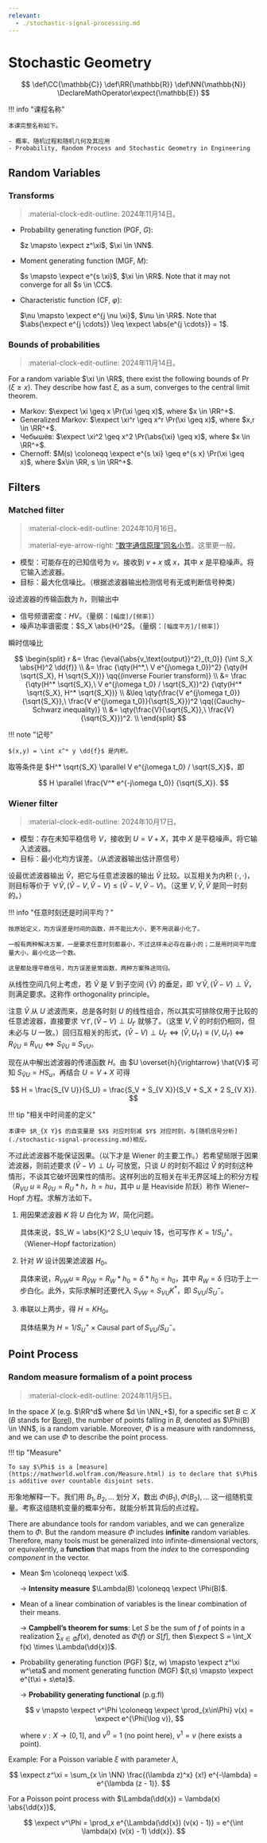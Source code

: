 ```yaml
---
relevant:
  - ./stochastic-signal-processing.md
---
```


# Stochastic Geometry

$$
\def\CC{\mathbb{C}}
\def\RR{\mathbb{R}}
\def\NN{\mathbb{N}}
\DeclareMathOperator\expect{\mathbb{E}}
$$

!!! info "课程名称"

    本课完整名称如下。

    - 概率、随机过程和随机几何及其应用
    - Probability, Random Process and Stochastic Geometry in Engineering

## Random Variables

### Transforms

> :material-clock-edit-outline: 2024年11月14日。

- Probability generating function (PGF, $G$):

  $z \mapsto \expect z^\xi$, $\xi \in \NN$.

- Moment generating function (MGF, $M$):

  $s \mapsto \expect e^{s \xi}$, $\xi \in \RR$. Note that it may not converge for all $s \in \CC$.

- Characteristic function (CF, $\varphi$):

  $\nu \mapsto \expect e^{j \nu \xi}$, $\nu \in \RR$. Note that $\abs{\expect e^{j \cdots}} \leq \expect \abs{e^{j \cdots}} = 1$.

### Bounds of probabilities

> :material-clock-edit-outline: 2024年11月14日。

For a random variable $\xi \in \RR$, there exist the following bounds of $\Pr(\xi \geq x)$. They describe how fast $\xi$, as a sum, converges to the central limit theorem.

- Markov: $\expect \xi \geq x \Pr(\xi \geq x)$, where $x \in \RR^+$.
- Generalized Markov: $\expect \xi^r \geq x^r \Pr(\xi \geq x)$, where $x,r \in \RR^+$.
- Чебышёв: $\expect \xi^2 \geq x^2 \Pr(\abs{\xi} \geq x)$, where $x \in \RR^+$.
- Chernoff: $M(s) \coloneqq \expect e^{s \xi} \geq e^{s x} \Pr(\xi \geq x)$, where $x\in \RR, s \in \RR^+$.

## Filters

### Matched filter

> :material-clock-edit-outline: 2024年10月16日。
>
> :material-eye-arrow-right: [“数字通信原理”同名小节](./digital-communication.md#匹配滤波形式)。这里更一般。

- 模型：可能存在的已知信号为 $v$。接收到 $v + x$ 或 $x$，其中 $x$ 是平稳噪声。将它输入滤波器。
- 目标：最大化信噪比。（根据滤波器输出检测信号有无或判断信号种类）

设滤波器的传输函数为 $h$，则输出中

- 信号频谱密度：$HV$。（量纲：`[幅度]/[频率]`）
- 噪声功率谱密度：$S_X \abs{H}^2$。（量纲：`[幅度平方]/[频率]`）

瞬时信噪比

$$
\begin{split}
r
&= \frac {\eval{\abs{v_\text{output}}^2}_{t_0}} {\int S_X \abs{H}^2 \dd{f}} \\
&= \frac {\qty(H^*,\ V e^{j\omega t_0})^2}
  {\qty(H \sqrt{S_X}, H \sqrt{S_X})}
    \qq{(inverse Fourier transform)} \\
&= \frac {\qty(H^* \sqrt{S_X},\ V e^{j\omega t_0} / \sqrt{S_X})^2}
  {\qty(H^* \sqrt{S_X}, H^* \sqrt{S_X})} \\
&\leq \qty(\frac{V e^{j\omega t_0}}{\sqrt{S_X}},\ \frac{V e^{j\omega t_0}}{\sqrt{S_X}})^2
  \qq{(Cauchy–Schwarz inequality)} \\
&= \qty(\frac{V}{\sqrt{S_X}},\ \frac{V}{\sqrt{S_X}})^2. \\
\end{split}
$$

!!! note "记号"

    $(x,y) = \int x^* y \dd{f}$ 是内积。

取等条件是 $H^* \sqrt{S_X} \parallel V e^{j\omega t_0} / \sqrt{S_X}$，即

$$
H \parallel \frac{V^* e^{-j\omega t_0}} {\sqrt{S_X}}.
$$

### Wiener filter

> :material-clock-edit-outline: 2024年10月17日。

- 模型：存在未知平稳信号 $V$，接收到 $U = V + X$，其中 $X$ 是平稳噪声。将它输入滤波器。
- 目标：最小化均方误差。（从滤波器输出估计原信号）

设最优滤波器输出 $\hat{V}$，把它与任意滤波器的输出 $\tilde{V}$ 比较。以互相关为内积 $(\cdot, \cdot)$，则目标等价于 $\forall \tilde{V}, (\hat{V} - V, \hat{V} - V) \leq (\tilde{V} - V, \tilde{V} - V)$。（这里 $V, \hat{V}, \tilde{V}$ 是同一时刻的。）

!!! info "任意时刻还是时间平均？"

    按原始定义，均方误差是时间的函数，并不能比大小，更不用说最小化了。

    一般有两种解决方案，一是要求任意时刻都最小，不过这样未必存在最小的；二是用时间平均度量大小，最小化这一个数。

    这里都处理平稳信号，均方误差是常函数，两种方案殊途同归。

从线性空间几何上考虑，若 $\hat{V}$ 是 $V$ 到子空间 $\{\tilde{V}\}$ 的垂足，即 $\forall \tilde{V}, (\hat{V} - V) \perp \tilde{V}$，则满足要求。这称作 orthogonality principle。

注意 $\tilde{V}$ 从 $U$ 滤波而来，总是各时刻 $U$ 的线性组合，所以其实可排除仅用于比较的任意滤波器，直接要求 $\forall t', (\hat{V} - V) \perp U_{t'}$ 就够了。（这里 $V, \hat{V}$ 的时刻仍相同，但未必与 $U$ 一致。）回归互相关的形式，$(\hat{V} - V) \perp U_{t'} \iff (\hat{V}, U_{t'}) \equiv (V, U_{t'}) \iff R_{\hat{V} U} \equiv R_{V U} \iff S_{\hat{V} U} \equiv S_{V U}$。

现在从中解出滤波器的传递函数 $H$。由 $U \overset{h}{\rightarrow} \hat{V}$ 可知 $S_{\hat{V} U} = H S_u$，再结合 $U = V + X$ 可得

$$
H = \frac{S_{V U}}{S_U}
= \frac{S_V + S_{V X}}{S_V + S_X + 2 S_{V X}}.
$$

!!! tip "相关中时间差的定义"

    本课中 $R_{X Y}$ 的自变量是 $X$ 对应时刻减 $Y$ 对应时刻，与[随机信号分析](./stochastic-signal-processing.md)相反。

不过此滤波器不能保证因果。（以下才是 Wiener 的主要工作。）若希望局限于因果滤波器，则前述要求 $(\hat{V} - V) \perp U_{t'}$ 可放宽，只谈 $U$ 的时刻不超过 $\hat{V}$ 的时刻这种情形，不谈其它破坏因果性的情形。这样列出的互相关在半无界区域上的积分方程（$R_{V U}\ u \equiv R_{\hat{V} U} = R_U * h$，$h = h u$，其中 $u$ 是 Heaviside 阶跃）称作 Wiener–Hopf 方程。求解方法如下。

1. 用因果滤波器 $K$ 将 $U$ 白化为 $W$，简化问题。

    具体来说，$S_W = \abs{K}^2 S_U \equiv 1$，也可写作 $K = 1 / S^+_U$。（Wiener–Hopf factorization）

2. 针对 $W$ 设计因果滤波器 $H_0$。

    具体来说，$R_{V W} u \equiv R_{\hat{V} W} = R_W * h_0 = \delta * h_0 = h_0$，其中 $R_W = \delta$ 归功于上一步白化。此外，实际求解时还要代入 $S_{V W} = S_{V U} K^*$，即 $S_{V U} / S^-_U$。

3. 串联以上两步，得 $H = K H_0$。

    具体结果为 $H = 1 / S^+_U \times \operatorname{Causal~part~of} S_{V U} / S^-_U$。

## Point Process

### Random measure formalism of a point process

> :material-clock-edit-outline: 2024年11月5日。

In the space $X$ (e.g. $\RR^d$ where $d \in \NN_+$), for a specific set $B \subset X$ ($B$ stands for [Borel](https://mathworld.wolfram.com/BorelSet.html)), the number of points falling in $B$, denoted as $\Phi(B) \in \NN$, is a random variable. Moreover, $\Phi$ is a measure with randomness, and we can use $\Phi$ to describe the point process.

!!! tip "Measure"

    To say $\Phi$ is a [measure](https://mathworld.wolfram.com/Measure.html) is to declare that $\Phi$ is additive over countable disjoint sets.

形象地解释一下。我们用 $B_1, B_2, \ldots$ 划分 $X$，数出 $\Phi(B_1), \Phi(B_2), \ldots$ 这一组随机变量。考察这组随机变量的概率分布，就能分析其背后的点过程。

There are abundance tools for random variables, and we can generalize them to $\Phi$. But the random measure $\Phi$ includes **infinite** random variables. Therefore, many tools must be generalized into infinite-dimensional vectors, or equivalently, a **function** that maps from the _index_ to the corresponding _component_ in the vector.

- Mean $m \coloneqq \expect \xi$.

  → **Intensity measure** $\Lambda(B) \coloneqq \expect \Phi(B)$.

- Mean of a linear combination of variables is the linear combination of their means.

  <!-- <abbr title="law of the unconscious statistician">LOTUS</abbr>: $\eta \coloneqq f(\xi)$, then $\expect \eta = \int f(x) \times p(x) \dd{x}$, where $p(x) \dd{x}$ is the probability of “$\xi$ locates in the interval $\dd{x}$”. -->

  → **Campbell’s theorem for sums**: Let $S$ be the sum of $f$ of points in a realization $\sum_{x \in \Phi} f(x)$, denoted as $\Phi(f)$ or $S[f]$, then $\expect S = \int_X f(x) \times \Lambda(\dd{x})$.

- Probability generating function (PGF) $(z, w) \mapsto \expect z^\xi w^\eta$ and moment generating function (MGF) $(t,s) \mapsto \expect e^{t\xi + s\eta}$.

  → **Probability generating functional** (p.g.fl)

  $$
  v \mapsto \expect v^\Phi
  \coloneqq \expect \prod_{x\in\Phi} v(x)
  = \expect e^{\Phi(\log v)},
  $$

  where $v: X \to (0, 1]$, and $v^0 = 1$ (no point here), $v^1 = v$ (here exists a point).

Example: For a Poisson variable $\xi$ with parameter $\lambda$,

$$
  \expect z^\xi = \sum_{x \in \NN} \frac{(\lambda z)^x} {x!} e^{-\lambda}
  = e^{\lambda (z - 1)}.
$$

For a Poisson point process with $\Lambda(\dd{x}) = \lambda(x) \abs{\dd{x}}$,

$$
  \expect v^\Phi = \prod_x e^{\Lambda(\dd{x}) (v(x) - 1)}
  = e^{\int \lambda(x) (v(x) - 1) \dd{x}}.
$$
